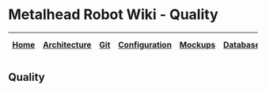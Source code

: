# Metalhead Robot Wiki - Quality

| [Home](../README.md) | [Architecture](../architecture/README.md) | [Git](../git/README.md) | [Configuration](../configuration/README.md) | [Mockups](../mockups/README.md) | [Database](../database/README.md) |  [Project Management](../project-management/README.md) | Quality |
| :------------------: | :---------------------------------------: | :---------------------: | :-----------------------------------------: | :-----------------------------: | :-------------------------------: |  :---------------------------------------------------: | :-----: |

## Quality
